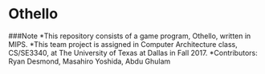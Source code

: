 # Othello

###Note
*This repository consists of a game program, Othello, written in MIPS.
*This team project is assigned in Computer Architecture class, CS/SE3340, at The University of Texas at Dallas in Fall 2017.
*Contributors: Ryan Desmond, Masahiro Yoshida, Abdu Ghulam
